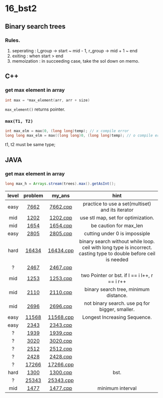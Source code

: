 # 16_bst2

## Binary search trees
### Rules.
1. seperating : l_group -> start ~ mid - 1, r_group -> mid + 1 ~ end
2. exiting : when start > end
3. memoization : in succeeding case, take the sol down on memo.

## C++
### get max element in array
```c++
int max = *max_element(arr, arr + size)
```
`max_element()` returns pointer.
### `max(T1, T2)`
```c++
int max_elm = max(0, (long long)temp); // x compile error
long long max_elm = max((long long)0, (long long)temp); // o compile error
```
t1, t2 must be same type;

## JAVA
### get max element in array
```java
long max_h = Arrays.stream(trees).max().getAsInt();
```

| level | problem | my_ans | hint |
| :--: | :--: | :--: | :--: |
| easy | [7662](https://www.acmicpc.net/problem/7662) | [7662.cpp](./7662/7662.cpp) | practice to use a set(multiset) and its iterator |
| mid | [1202](https://www.acmicpc.net/problem/1202) | [1202.cpp](./1202/1202.cpp) | use stl map, set for optimization. |
| mid | [1654](https://www.acmicpc.net/problem/1654) | [1654.cpp](./1654/1654.cpp) | be caution for max_len |
| easy | [2805](https://www.acmicpc.net/problem/2805) | [2805.cpp](./2805/2805.cpp) | cutting under 0 is impossiple |
| hard | [16434](https://www.acmicpc.net/problem/16434) | [16434.cpp](./16434/16434.cpp) | binary search without while loop. ceil with long type is incorrect. casting type to double before ceil is needed |
| ? | [2467](https://www.acmicpc.net/problem/2467) | [2467.cpp](./2467/2467.cpp) |  |
| mid | [1253](https://www.acmicpc.net/problem/1253) | [1253.cpp](./1253/1253.cpp) | two Pointer or bst. if l == i l++, r == i r++ |
| mid | [2110](https://www.acmicpc.net/problem/2110) | [2110.cpp](./2110/2110.cpp) | binary search tree, minimum distance. |
| mid | [2696](https://www.acmicpc.net/problem/2696) | [2696.cpp](./2696/2696.cpp) | not binary search. use pq for bigger, smaller. |
| easy | [11568](https://www.acmicpc.net/problem/11568) | [11568.cpp](./11568/11568.cpp) | Longest Increasing Sequence. |
| easy | [2343](https://www.acmicpc.net/problem/2343) | [2343.cpp](./2343/2343.cpp) |  |
| ? | [1939](https://www.acmicpc.net/problem/1939) | [1939.cpp](./1939/1939.cpp) |  |
| ? | [3020](https://www.acmicpc.net/problem/3020) | [3020.cpp](./3020/3020.cpp) |  |
| ? | [2512](https://www.acmicpc.net/problem/2512) | [2512.cpp](./2512/2512.cpp) |  |
| ? | [2428](https://www.acmicpc.net/problem/2428) | [2428.cpp](./2428/2428.cpp) |  |
| ? | [17266](https://www.acmicpc.net/problem/17266) | [17266.cpp](./17266/17266.cpp) |  |
| hard | [1300](https://www.acmicpc.net/problem/1300) | [1300.cpp](./1300/1300.cpp) | bst. |
| ? | [25343](https://www.acmicpc.net/problem/25343) | [25343.cpp](./25343/25343.cpp) |  |
| mid | [1477](https://www.acmicpc.net/problem/1477) | [1477.cpp](./1477/1477.cpp) | minimum interval |
